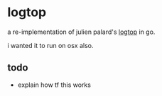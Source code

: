 # logtop

a re-implementation of julien palard's [logtop](https://github.com/JulienPalard/logtop) in go.

i wanted it to run on osx also.

## todo

* explain how tf this works

